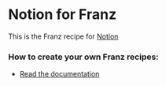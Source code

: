 # Notion for Franz
This is the Franz recipe for [Notion](https://notion.so)

### How to create your own Franz recipes:
* [Read the documentation](https://github.com/meetfranz/plugins)